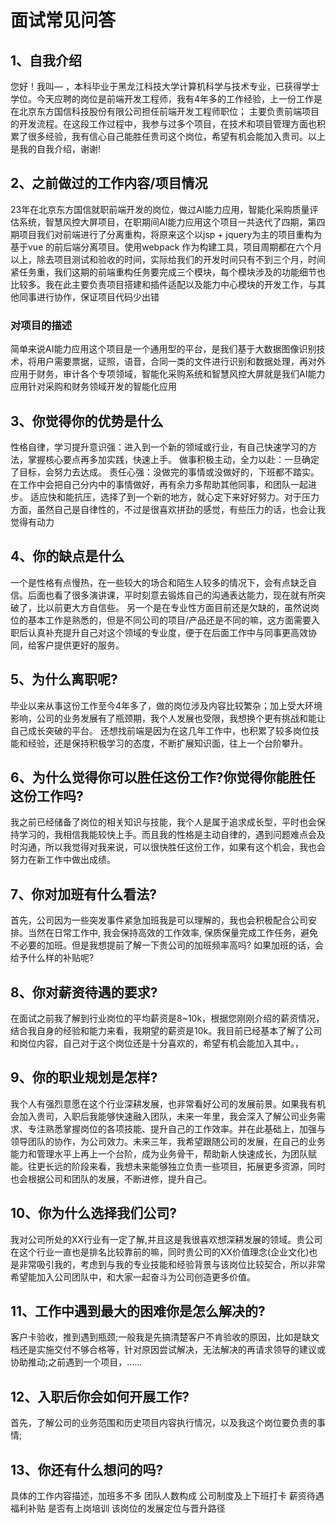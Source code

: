# 面试常见问答

## 1、自我介绍

您好！我叫— ，本科毕业于黑龙江科技大学计算机科学与技术专业，已获得学士学位。今天应聘的岗位是前端开发工程师，我有4年多的工作经验，上一份工作是在北京东方国信科技股份有限公司担任前端开发工程师职位； 主要负责前端项目的开发流程。在这段工作过程中，我参与过多个项目，在技术和项目管理方面也积累了很多经验，我有信心自己能胜任贵司这个岗位，希望有机会能加入贵司。以上是我的自我介绍，谢谢!
## 2、之前做过的工作内容/项目情况
23年在北京东方国信就职前端开发的岗位，做过AI能力应用，智能化采购质量评估系统，智慧风控大屏项目，在职期间AI能力应用这个项目一共迭代了四期，第四期项目我们对前端进行了分离重构，将原来这个以jsp + jquery为主的项目重构为基于vue 的前后端分离项目。使用webpack 作为构建工具，项目周期都在六个月以上，除去项目测试和验收的时间，实际给我们的开发时间只有不到三个月，时间紧任务重，我们这期的前端重构任务要完成三个模块，每个模块涉及的功能细节也比较多。我在此主要负责项目搭建和插件适配以及能力中心模块的开发工作，与其他同事进行协作，保证项目代码少出错
### 对项目的描述
简单来说AI能力应用这个项目是一个通用型的平台，是我们基于大数据图像识别技术，将用户需要票据，证照，语音，合同一类的文件进行识别和数据处理，再对外应用于财务，审计各个专项领域，智能化采购系统和智慧风控大屏就是我们AI能力应用针对采购和财务领域开发的智能化应用
## 3、你觉得你的优势是什么
性格自律，学习提升意识强：进入到一个新的领域或行业，有自己快速学习的方法，掌握核心要点再多加实践，快速上手。
做事积极主动，全力以赴：一旦确定了目标，会努力去达成。
责任心强：没做完的事情或没做好的，下班都不踏实。在工作中会把自己分内中的事情做好，再有余力多帮助其他同事，和团队一起进步。
适应快和能抗压，选择了到一个新的地方，就心定下来好好努力。对于压力方面，虽然自己是自律性的，不过是很喜欢拼劲的感觉，有些压力的话，也会让我觉得有动力
## 4、你的缺点是什么
一个是性格有点慢热，在一些较大的场合和陌生人较多的情况下，会有点缺乏自信。后面也看了很多演讲课，平时刻意去锻炼自己的沟通表达能力，现在就有所突破了，比以前更大方自信些。
另一个是在专业性方面目前还是欠缺的，虽然说岗位的基本工作是熟悉的，但是不同公司的项目/产品还是不同的嘛，这方面需要入职后认真补充提升自己对这个领域的专业度，便于在后面工作中与同事更高效协同，给客户提供更好的服务。
## 5、为什么离职呢?
毕业以来从事这份工作至今4年多了，做的岗位涉及内容比较繁杂；加上受大环境影响，公司的业务发展有了瓶颈期，我个人发展也受限，我想换个更有挑战和能让自己成长突破的平台。
还想找前端是因为在这几年工作中，也积累了较多岗位技能和经验，还是保持积极学习的态度，不断扩展知识面，往上一个台阶攀升。

## 6、为什么觉得你可以胜任这份工作?你觉得你能胜任这份工作吗?

我之前已经储备了岗位的相关知识与技能，我个人是属于追求成长型，平时也会保持学习的，我相信我能较快上手。而且我的性格是主动自律的，遇到问题难点会及时沟通，所以我觉得对我来说，可以很快胜任这份工作，如果有这个机会，我也会努力在新工作中做出成绩。

## 7、你对加班有什么看法?

首先，公司因为一些突发事件紧急加班我是可以理解的，我也会积极配合公司安排。当然在日常工作中, 我会保持高效的工作效率, 保质保量完成工作任务，避免不必要的加班。但是我想提前了解一下贵公司的加班频率高吗? 如果加班的话，会给予什么样的补贴呢?
## 8、你对薪资待遇的要求?
在面试之前我了解到行业岗位的平均薪资是8~10k，根据您刚刚介绍的薪资情况，结合我自身的经验和能力来看，我期望的薪资是10k。我目前已经基本了解了公司和岗位内容，自己对于这个岗位还是十分喜欢的，希望有机会能加入其中。，
## 9、你的职业规划是怎样?
我个人有强烈意愿在这个行业深耕发展，也非常看好公司的发展前景。如果我有机会加入贵司，入职后我能够快速融入团队，未来一年里，我会深入了解公司业务需求、专注熟悉掌握岗位的各项技能、提升自己的工作效率。并在此基础上，加强与领导团队的协作，为公司效力。未来三年，我希望跟随公司的发展，在自己的业务能力和管理水平上再上一个台阶，成为业务骨干，帮助新人快速成长，为团队赋能。往更长远的阶段来看，我想未来能够独立负责一些项目，拓展更多资源，同时也会根据公司和团队的发展，不断进修，提升自己。

## 10、你为什么选择我们公司?

我对公司所处的XX行业有一定了解,并且这是我很喜欢想深耕发展的领域。贵公司在这个行业一直也是排名比较靠前的嘛，同时贵公司的XX价值理念(企业文化)也是非常吸引我的，考虑到与我的专业技能和经验背景与该岗位比较契合，所以非常希望能加入公司团队中，和大家一起奋斗为公司创造更多价值。

## 11、工作中遇到最大的困难你是怎么解决的?

客户卡验收，推到遇到瓶颈;一般我是先搞清楚客户不肯验收的原因，比如是缺文档还是实施交付不够合格等，针对原因尝试解决，无法解决的再请求领导的建议或协助推动;之前遇到一个项目，……

## 12、入职后你会如何开展工作?

首先，了解公司的业务范围和历史项目内容执行情况，以及我这个岗位要负责的事情;

## 13、你还有什么想问的吗?

具体的工作内容描述，加班多不多
团队人数构成
公司制度及上下班打卡
薪资待遇福利补贴
是否有上岗培训
该岗位的发展定位与晋升路径